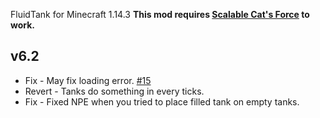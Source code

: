 FluidTank for Minecraft 1.14.3
**This mod requires [Scalable Cat's Force](https://minecraft.curseforge.com/projects/scalable-cats-force) to work.**

## v6.2
* Fix - May fix loading error. [#15](https://github.com/Kotori316/FluidTank/issues/15)
* Revert - Tanks do something in every ticks.
* Fix - Fixed NPE when you tried to place filled tank on empty tanks.
